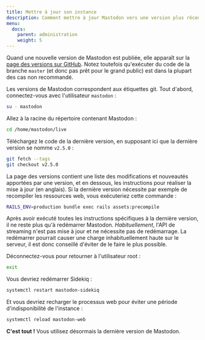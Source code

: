 ```yaml
---
title: Mettre à jour son instance
description: Comment mettre à jour Mastodon vers une version plus récente
menu:
  docs:
    parent: administration
    weight: 5
---
```


Quand une nouvelle version de Mastodon est publiée, elle apparaît sur la [page des versions sur GitHub](https://github.com/tootsuite/mastodon/releases). Notez toutefois qu'exécuter du code de la branche `master` (et donc pas prêt pour le grand public) est dans la plupart des cas non recommandé.

Les versions de Mastodon correspondent aux étiquettes git. Tout d'abord, connectez-vous avec l'utilisateur `mastodon` :

```sh
su - mastodon
```

Allez à la racine du répertoire contenant Mastodon :

```sh
cd /home/mastodon/live
```

Téléchargez le code de la dernière version, en supposant ici que la dernière version se nomme `v2.5.0` :

```sh
git fetch --tags
git checkout v2.5.0
```

La page des versions contient une liste des modifications et nouveautés apportées par une version, et en dessous, les instructions pour réaliser la mise à jour (en anglais). Si la dernière version nécessite par exemple de recompiler les ressources web, vous exécuteriez cette commande :

```sh
RAILS_ENV=production bundle exec rails assets:precompile
```

Après avoir exécuté toutes les instructions spécifiques à la dernière version, il ne reste plus qu'à redémarrer Mastodon. *Habituellement*, l'API de streaming n'est pas mise à jour et ne nécessite pas de redémarrage. La redémarrer pourrait causer une charge inhabituellement haute sur le serveur, il est donc conseillé d'éviter de le faire le plus possible.

Déconnectez-vous pour retourner à l'utilisateur root :

```sh
exit
```

Vous devriez redémarrer Sidekiq :

```sh
systemctl restart mastodon-sidekiq
```

Et vous devriez recharger le processus web pour éviter une période d'indisponibilité de l'instance :

```sh
systemctl reload mastodon-web
```

**C'est tout !** Vous utilisez désormais la dernière version de Mastodon.

